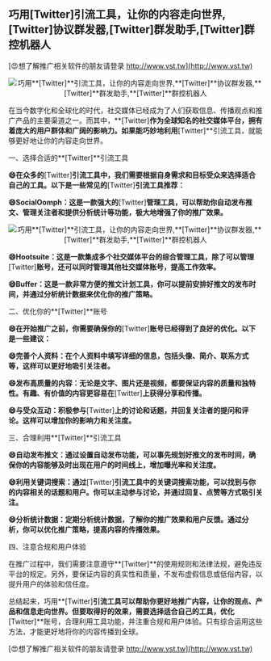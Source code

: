 ## **巧用**[Twitter]**引流工具，让你的内容走向世界,**[Twitter]**协议群发器,**[Twitter]**群发助手,**[Twitter]**群控机器人**

[😍想了解推广相关软件的朋友请登录 http://www.vst.tw](http://www.vst.tw)

 <center><img src="https://vst.tw/MP4/tuiguang/png/6.png" alt="巧用**[Twitter]**引流工具，让你的内容走向世界,**[Twitter]**协议群发器,**[Twitter]**群发助手,**[Twitter]**群控机器人"></center>

在当今数字化和全球化的时代，社交媒体已经成为了人们获取信息、传播观点和推广产品的主要渠道之一。而其中，**[Twitter]**作为全球知名的社交媒体平台，拥有着庞大的用户群体和广阔的影响力。如果能巧妙地利用**[Twitter]**引流工具，就能够更好地让你的内容走向世界。

一、选择合适的**[Twitter]**引流工具

**😄在众多的**[Twitter]**引流工具中，我们需要根据自身需求和目标受众来选择适合自己的工具。以下是一些常见的**[Twitter]**引流工具推荐：**

**😄SocialOomph：这是一款强大的**[Twitter]**管理工具，可以帮助你自动发布推文、管理关注者和提供分析统计等功能，极大地增强了你的推广效果。**

 <center><img src="https://vst.tw/MP4/tuiguang/png/7.png" alt="巧用**[Twitter]**引流工具，让你的内容走向世界,**[Twitter]**协议群发器,**[Twitter]**群发助手,**[Twitter]**群控机器人"></center>

**😄Hootsuite：这是一款集成多个社交媒体平台的综合管理工具，除了可以管理**[Twitter]**账号，还可以同时管理其他社交媒体账号，提高工作效率。**

**😄Buffer：这是一款非常方便的推文计划工具，你可以提前安排好推文的发布时间，并通过分析统计数据来优化你的推广策略。**

二、优化你的**[Twitter]**账号

**😄在开始推广之前，你需要确保你的**[Twitter]**账号已经得到了良好的优化。以下是一些建议：**

**😄完善个人资料：在个人资料中填写详细的信息，包括头像、简介、联系方式等，这样可以更好地吸引关注者。**

**😄发布高质量的内容：无论是文字、图片还是视频，都要保证内容的质量和独特性。有趣、有价值的内容更容易在**[Twitter]**上获得分享和传播。**

**😄与受众互动：积极参与**[Twitter]**上的讨论和话题，并回复关注者的提问和评论。这样可以增加你的影响力和关注度。**

三、合理利用**[Twitter]**引流工具

**😄自动发布推文：通过设置自动发布功能，可以事先规划好推文的发布时间，确保你的内容能够及时出现在用户的时间线上，增加曝光率和关注度。**

**😄利用关键词搜索：通过**[Twitter]**引流工具中的关键词搜索功能，可以找到与你的内容相关的话题和用户。你可以主动参与讨论，并通过回复、点赞等方式吸引关注。**

**😄分析统计数据：定期分析统计数据，了解你的推广效果和用户反馈。通过分析，你可以优化推广策略，提高内容的传播效果。**

四、注意合规和用户体验

在推广过程中，我们需要注意遵守**[Twitter]**的使用规则和法律法规，避免违反平台的规定。另外，要保证内容的真实性和质量，不发布虚假信息或低俗内容，以提升用户的体验和信任度。

总结起来，巧用**[Twitter]**引流工具可以帮助你更好地推广内容，让你的观点、产品和信息走向世界。但要取得好的效果，需要选择适合自己的工具，优化**[Twitter]**账号，合理利用工具功能，并注重合规和用户体验。只有综合运用这些方法，才能更好地将你的内容传播到全球。

[😍想了解推广相关软件的朋友请登录 http://www.vst.tw](http://www.vst.tw)



